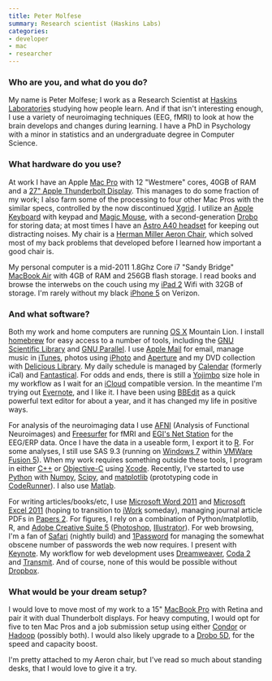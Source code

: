```yaml
---
title: Peter Molfese
summary: Research scientist (Haskins Labs)
categories:
- developer
- mac
- researcher
---
```


### Who are you, and what do you do?

My name is Peter Molfese; I work as a Research Scientist at [Haskins Laboratories](http://www.haskins.yale.edu/ "A writing and speech research community.") studying how people learn. And if that isn't interesting enough, I use a variety of neuroimaging techniques (EEG, fMRI) to look at how the brain develops and changes during learning. I have a PhD in Psychology with a minor in statistics and an undergraduate degree in Computer Science.

### What hardware do you use?

At work I have an Apple [Mac Pro][mac-pro] with 12 "Westmere" cores, 40GB of RAM and a [27" Apple Thunderbolt Display][thunderbolt-display]. This manages to do some fraction of my work; I also farm some of the processing to four other Mac Pros with the similar specs, controlled by the now discontinued [Xgrid][]. I utilize an [Apple Keyboard][keyboard] with keypad and [Magic Mouse][magic-mouse], with a second-generation [Drobo][] for storing data; at most times I have an [Astro A40 headset][a40] for keeping out distracting noises. My chair is a [Herman Miller Aeron Chair][aeron], which solved most of my back problems that developed before I learned how important a good chair is. 

My personal computer is a mid-2011 1.8Ghz Core i7 "Sandy Bridge" [MacBook Air][macbook-air] with 4GB of RAM and 256GB flash storage. I read books and browse the interwebs on the couch using my [iPad 2][ipad-2] Wifi with 32GB of storage. I'm rarely without my black [iPhone 5][iphone-5] on Verizon.

### And what software?

Both my work and home computers are running [OS X][macos] Mountain Lion. I install [homebrew][] for easy access to a number of tools, including the [GNU Scientific Library][gsl] and [GNU Parallel][parallel]. I use [Apple Mail][mail] for email, manage music in [iTunes][], photos using [iPhoto][] and [Aperture][] and my DVD collection with [Delicious Library][delicious-library]. My daily schedule is managed by [Calendar][ical] (formerly iCal) and [Fantastical][]. For odds and ends, there is still a [Yojimbo][] size hole in my workflow as I wait for an [iCloud][] compatible version. In the meantime I'm trying out [Evernote][], and I like it. I have been using [BBEdit][] as a quick powerful text editor for about a year, and it has changed my life in positive ways. 

For analysis of the neuroimaging data I use [AFNI][] (Analysis of Functional Neuroimages) and [Freesurfer][] for fMRI and [EGI's Net Station][net-station] for the EEG/ERP data. Once I have the data in a useable form, I export it to [R][]. For some analyses, I still use SAS 9.3 (running on [Windows 7][windows-7] within [VMWare Fusion 5][vmware-fusion]). When my work requires something outside these tools, I program in either [C++][c-plusplus] or [Objective-C][objective-c] using [Xcode][]. Recently, I've started to use [Python][] with [Numpy][], [Scipy][], and [matplotlib][] (prototyping code in [CodeRunner][]). I also use [Matlab][].

For writing articles/books/etc, I use [Microsoft Word 2011][word] and [Microsoft Excel 2011][excel] (hoping to transition to [iWork][] someday), managing journal article PDFs in [Papers 2][papers]. For figures, I rely on a combination of Python/matplotlib, R, and [Adobe Creative Suite 5][creative-suite] ([Photoshop][], [Illustrator][]). For web browsing, I'm a fan of [Safari][] (nightly build) and [1Password][] for managing the somewhat obscene number of passwords the web now requires. I present with [Keynote][]. My workflow for web development uses [Dreamweaver][], [Coda 2][coda] and [Transmit][]. And of course, none of this would be possible without [Dropbox][]. 

### What would be your dream setup?

I would love to move most of my work to a 15" [MacBook Pro][macbook-pro] with Retina and pair it with dual Thunderbolt displays. For heavy computing, I would opt for five to ten Mac Pros and a job submission setup using either [Condor][htcondor] or [Hadoop][] (possibly both). I would also likely upgrade to a [Drobo 5D][drobo-5d], for the speed and capacity boost. 

I'm pretty attached to my Aeron chair, but I've read so much about standing desks, that I would love to give it a try.

[a40]: https://www.astrogaming.com/headsets/A40-MIXAMP-TR.html "Gamer headphones."
[aeron]: https://www.hermanmiller.com/products/seating/office-chairs/aeron-chairs/ "A work chair."
[drobo-5d]: https://www.drobo.com/storage-products/5d/ "A Thunderbolt/USB 3 network attached storage device."
[drobo]: http://en.wikipedia.org/wiki/Drobo#Overview "A hardware-based backup system."
[ipad-2]: https://www.apple.com/ipad/ "A tablet device."
[iphone-5]: https://en.wikipedia.org/wiki/IPhone_5 "A smartphone."
[keyboard]: https://www.apple.com/keyboard/ "The keyboard."
[mac-pro]: https://www.apple.com/mac-pro/ "The Intel-based Mac tower computer."
[macbook-air]: https://www.apple.com/macbook-air/ "A very thin laptop."
[macbook-pro]: https://www.apple.com/macbook-pro/ "A laptop."
[magic-mouse]: https://www.apple.com/magicmouse/ "A multi-touch mouse."
[thunderbolt-display]: https://www.apple.com/displays/ "A Thunderbolt-powered monitor."
[1password]: https://1password.com "Password management software for Mac OS X."
[afni]: https://afni.nimh.nih.gov/afni "A collection of tools for analysing MRI data."
[aperture]: https://en.wikipedia.org/wiki/Aperture_(software) "Photo editing and management software for Mac OS X."
[bbedit]: http://www.barebones.com/products/bbedit/ "A text editor for the Mac."
[c-plusplus]: https://en.wikipedia.org/wiki/C%2B%2B "A compiled programming language."
[coda]: https://panic.com/coda/ "A single-window HTML/web tool for the Mac."
[coderunner]: https://coderunnerapp.com "A code editor and testing app for Mac OS X."
[creative-suite]: https://www.adobe.com/creativecloud.html "A collection of design tools."
[delicious-library]: https://www.delicious-monster.com/ "Mac software for cataloging your media."
[dreamweaver]: https://www.adobe.com/products/dreamweaver.html "A WYSIWYG editor."
[dropbox]: https://www.dropbox.com/ "Online syncing and storage."
[evernote]: https://evernote.com/ "Online software for capturing notes."
[excel]: https://products.office.com/en-us/excel "A spreadsheet application."
[fantastical]: https://flexibits.com/fantastical "A calendaring app for the Mac."
[freesurfer]: http://surfer.nmr.mgh.harvard.edu/fswiki "A collection of tools for analysing MRI data."
[gsl]: http://www.gnu.org/software/gsl/ "A C/C++ numerical library."
[hadoop]: http://hadoop.apache.org/ "Open-source distributed data computing software."
[homebrew]: http://brew.sh "Command-line package manager for Mac OS X."
[htcondor]: http://research.cs.wisc.edu/htcondor/description.html "Open-source distributed workload computing software."
[ical]: https://en.wikipedia.org/wiki/Calendar_(Apple) "The calendar software included with macOS."
[icloud]: https://www.apple.com/icloud/ "A cloud service."
[illustrator]: https://www.adobe.com/products/illustrator.html "A vector graphics editor."
[iphoto]: https://en.wikipedia.org/wiki/IPhoto "Photo management software for the Mac."
[itunes]: https://www.apple.com/itunes/ "A jukebox application and online store."
[iwork]: https://en.wikipedia.org/wiki/IWork "An office suite for the Mac."
[keynote]: https://www.apple.com/keynote/ "Presentation software for the Mac."
[macos]: https://en.wikipedia.org/wiki/MacOS "An operating system for Mac hardware."
[mail]: https://en.wikipedia.org/wiki/Mail_(application) "The default Mac OS X mail client."
[matlab]: https://en.wikipedia.org/wiki/MATLAB "A language and environment for data computation."
[matplotlib]: https://matplotlib.org/ "A Python library for 2D plotting."
[net-station]: https://www.egi.com/clinical-division/net-station "Software for analysing EEG data."
[numpy]: http://www.numpy.org/ "A Python package for scientific computing."
[objective-c]: https://en.wikipedia.org/wiki/Objective-C "An object-oriented compiled language."
[papers]: http://papersapp.com "iTunes-like software for organising articles."
[parallel]: http://www.gnu.org/software/parallel/ "A command-line tool for executing multiple processes across one or more computers."
[photoshop]: https://www.adobe.com/products/photoshop.html "A bitmap image editor."
[python]: https://www.python.org/ "An interpreted scripting language."
[r]: http://www.r-project.org/ "Software for statistical computing and graphics."
[safari]: https://www.apple.com/safari/ "A fast web browser."
[scipy]: https://www.scipy.org/ "A collection of scientific tools for Python."
[transmit]: https://panic.com/transmit/ "An FTP/SFTP client for the Mac."
[vmware-fusion]: https://www.vmware.com/products/fusion.html "A PC emulator for the Mac."
[windows-7]: https://en.wikipedia.org/wiki/Windows_7 "An operating system."
[word]: https://products.office.com/en-us/word "A document editor."
[xcode]: https://en.wikipedia.org/wiki/Xcode "An IDE for Mac developers."
[xgrid]: https://en.wikipedia.org/wiki/Xgrid "Distributed protocol/software."
[yojimbo]: http://www.barebones.com/products/Yojimbo/ "Data 'bucket' software for the Mac."
